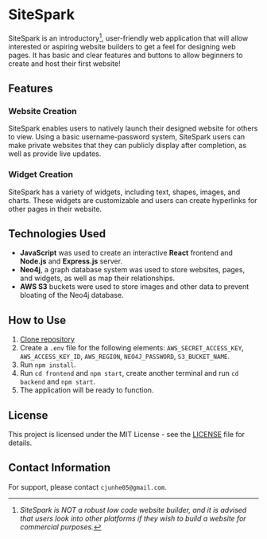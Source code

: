# SiteSpark

SiteSpark is an introductory[^1], user-friendly web application that will allow interested or aspiring website builders to get a feel for designing web pages. It has basic and clear features and buttons to allow beginners to create and host their first website!

[^1]: *SiteSpark is NOT a robust low code website builder, and it is advised that users look into other platforms if they wish to build a website for commercial purposes.*

## Features

### Website Creation

SiteSpark enables users to natively launch their designed website for others to view. Using a basic username-password system, SiteSpark users can make private websites that they can publicly display after completion, as well as provide live updates.

### Widget Creation

SiteSpark has a variety of widgets, including text, shapes, images, and charts. These widgets are customizable and users can create hyperlinks for other pages in their website.

## Technologies Used

* **JavaScript** was used to create an interactive **React** frontend and **Node.js** and **Express.js** server.
* **Neo4j**, a graph database system was used to store websites, pages, and widgets, as well as map their relationships.
* **AWS S3** buckets were used to store images and other data to prevent bloating of the Neo4j database.

## How to Use

1. [Clone repository](https://github.com/junhecui/sitespark)
2. Create a `.env` file for the following elements: `AWS_SECRET_ACCESS_KEY`, `AWS_ACCESS_KEY_ID`, `AWS_REGION`, `NEO4J_PASSWORD`, `S3_BUCKET_NAME`.
3. Run `npm install`.
4. Run `cd frontend` and `npm start`, create another terminal and run `cd backend` and `npm start`.
5. The application will be ready to function.

## License

This project is licensed under the MIT License - see the [LICENSE](LICENSE) file for details.

## Contact Information

For support, please contact `cjunhe05@gmail.com`.
